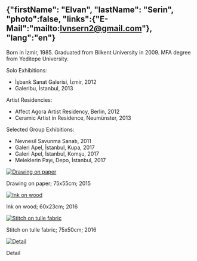 {"firstName": "Elvan",
"lastName": "Serin",
"photo":false,
"links":{"E-Mail":"mailto:lvnsern2@gmail.com"},
"lang":"en"}
---

Born in İzmir, 1985.
Graduated from Bilkent University in 2009. 
MFA degree from Yeditepe University.

Solo Exhibitions:
- İşbank Sanat Galerisi, İzmir, 2012
- Galeribu, İstanbul, 2013

Artist Residencies:
- Affect Agora Artist Residency, Berlin, 2012
- Ceramic Artist in Residence, Neumünster, 2013

Selected Group Exhibitions:
- Nevnesil Savunma Sanatı, 2011
- Galeri Apel, İstanbul, Kupa, 2017
- Galeri Apel, İstanbul, Komşu, 2017
- Meleklerin Payı, Depo, İstanbul, 2017

[![Drawing on paper](img/image_1.jpg)](img/image_1.jpg)

Drawing on paper; 75x55cm; 2015

[![Ink on wood](img/image_2.jpg)](img/image_2.jpg)

Ink on wood; 60x23cm; 2016

[![Stitch on tulle fabric](img/image_3.jpg)](img/image_3.jpg)

Stitch on tulle fabric; 75x50cm; 2016

[![Detail](img/image_4.jpg)](img/image_4.jpg)

Detail